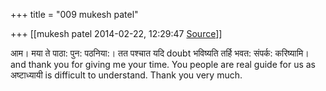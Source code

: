 +++
title = "009 mukesh patel"

+++
[[mukesh patel	2014-02-22, 12:29:47 [Source](https://groups.google.com/g/samskrita/c/7lNy004yJHk)]]



आम। मया ते पाठा: पुन: पठनिया:। तत पश्चात यदि doubt भविष्यति तर्हि भवत: संपर्क: करिष्यामि। and thank you for giving me your time. You people are real guide for us as अष्टाध्यायी is difficult to understand. Thank you very much.

